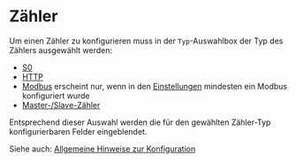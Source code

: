 # Zähler
Um einen Zähler zu konfigurieren muss in der `Typ`-Auswahlbox der Typ des Zählers ausgewählt werden:
- [S0](S0Meter_DE.md)
- [HTTP](HttpMeter_DE.md)
- [Modbus](ModbusMeter_DE.md) erscheint nur, wenn in den [Einstellungen](Settings_DE.md#user-content-modbus) mindesten ein Modbus konfiguriert wurde
- [Master-/Slave-Zähler](MasterSlaveMeter_DE.md)

Entsprechend dieser Auswahl werden die für den gewählten Zähler-Typ konfigurierbaren Felder eingeblendet.

Siehe auch: [Allgemeine Hinweise zur Konfiguration](Configuration_DE.md)